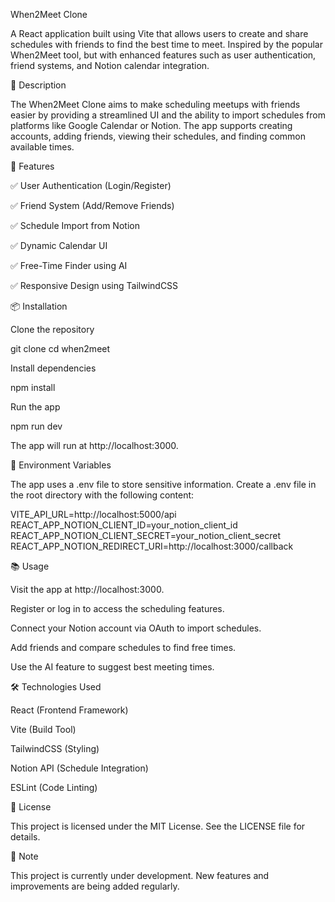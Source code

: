 When2Meet Clone

A React application built using Vite that allows users to create and share schedules with friends to find the best time to meet. Inspired by the popular When2Meet tool, but with enhanced features such as user authentication, friend systems, and Notion calendar integration.

📖 Description

The When2Meet Clone aims to make scheduling meetups with friends easier by providing a streamlined UI and the ability to import schedules from platforms like Google Calendar or Notion. The app supports creating accounts, adding friends, viewing their schedules, and finding common available times.

🚀 Features

✅ User Authentication (Login/Register)

✅ Friend System (Add/Remove Friends)

✅ Schedule Import from Notion

✅ Dynamic Calendar UI

✅ Free-Time Finder using AI

✅ Responsive Design using TailwindCSS

📦 Installation

Clone the repository

git clone <your-repo-url>
cd when2meet

Install dependencies

npm install

Run the app

npm run dev

The app will run at http://localhost:3000.

🔑 Environment Variables

The app uses a .env file to store sensitive information. Create a .env file in the root directory with the following content:

VITE_API_URL=http://localhost:5000/api
REACT_APP_NOTION_CLIENT_ID=your_notion_client_id
REACT_APP_NOTION_CLIENT_SECRET=your_notion_client_secret
REACT_APP_NOTION_REDIRECT_URI=http://localhost:3000/callback

📚 Usage

Visit the app at http://localhost:3000.

Register or log in to access the scheduling features.

Connect your Notion account via OAuth to import schedules.

Add friends and compare schedules to find free times.

Use the AI feature to suggest best meeting times.

🛠️ Technologies Used

React (Frontend Framework)

Vite (Build Tool)

TailwindCSS (Styling)

Notion API (Schedule Integration)

ESLint (Code Linting)

📜 License

This project is licensed under the MIT License. See the LICENSE file for details.

📌 Note

This project is currently under development. New features and improvements are being added regularly.

